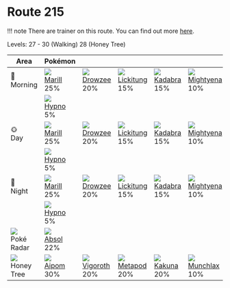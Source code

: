 # Route 215

!!! note
    There are trainer on this route. You can find out more [here](/trainer_changes/route_215/).

Levels: 27 - 30 (Walking) 28 (Honey Tree)

Area                           | Pokémon                          | &nbsp;                           | &nbsp;                           | &nbsp;                           | &nbsp;                           | &nbsp;                           
---                            | ---                              | ---                              | ---                              | ---                              | ---                              | ---                              
🌅<br>Morning                   | ![][183]<br> [Marill]<br> 25%   | ![][096]<br> [Drowzee]<br> 20%  | ![][108]<br> [Lickitung]<br> 15%| ![][064]<br> [Kadabra]<br> 15%  | ![][262]<br> [Mightyena]<br> 10%| ![][264]<br> [Linoone]<br> 10%  
&nbsp;                         | ![][097]<br> [Hypno]<br> 5%     
🌞<br>Day                       | ![][183]<br> [Marill]<br> 25%   | ![][096]<br> [Drowzee]<br> 20%  | ![][108]<br> [Lickitung]<br> 15%| ![][064]<br> [Kadabra]<br> 15%  | ![][262]<br> [Mightyena]<br> 10%| ![][264]<br> [Linoone]<br> 10%  
&nbsp;                         | ![][097]<br> [Hypno]<br> 5%     
🌙<br>Night                     | ![][183]<br> [Marill]<br> 25%   | ![][096]<br> [Drowzee]<br> 20%  | ![][108]<br> [Lickitung]<br> 15%| ![][064]<br> [Kadabra]<br> 15%  | ![][262]<br> [Mightyena]<br> 10%| ![][264]<br> [Linoone]<br> 10%  
&nbsp;                         | ![][097]<br> [Hypno]<br> 5%     
![][poke-radar]<br> Poké Radar | ![][359]<br> [Absol]<br> 22%    
![][honey]<br> Honey Tree      | ![][190]<br> [Aipom]<br> 30%    | ![][288]<br> [Vigoroth]<br> 20% | ![][011]<br> [Metapod]<br> 20%  | ![][014]<br> [Kakuna]<br> 20%   | ![][446]<br> [Munchlax]<br> 10% 


[Metapod]: /pokemon_changes/011/
[Kakuna]: /pokemon_changes/014/
[Kadabra]: /pokemon_changes/064/
[Drowzee]: /pokemon_changes/096/
[Hypno]: /pokemon_changes/097/
[Lickitung]: /pokemon_changes/108/
[Marill]: /pokemon_changes/183/
[Aipom]: /pokemon_changes/190/
[Mightyena]: /pokemon_changes/262/
[Linoone]: /pokemon_changes/264/
[Vigoroth]: /pokemon_changes/288/
[Absol]: /pokemon_changes/359/
[Munchlax]: /pokemon_changes/446/
[honey]: /img/items/honey.png
[poke-radar]: /img/items/poke-radar.png
[011]: /img/pokemon/011.png
[014]: /img/pokemon/014.png
[064]: /img/pokemon/064.png
[096]: /img/pokemon/096.png
[097]: /img/pokemon/097.png
[108]: /img/pokemon/108.png
[183]: /img/pokemon/183.png
[190]: /img/pokemon/190.png
[262]: /img/pokemon/262.png
[264]: /img/pokemon/264.png
[288]: /img/pokemon/288.png
[359]: /img/pokemon/359.png
[446]: /img/pokemon/446.png

